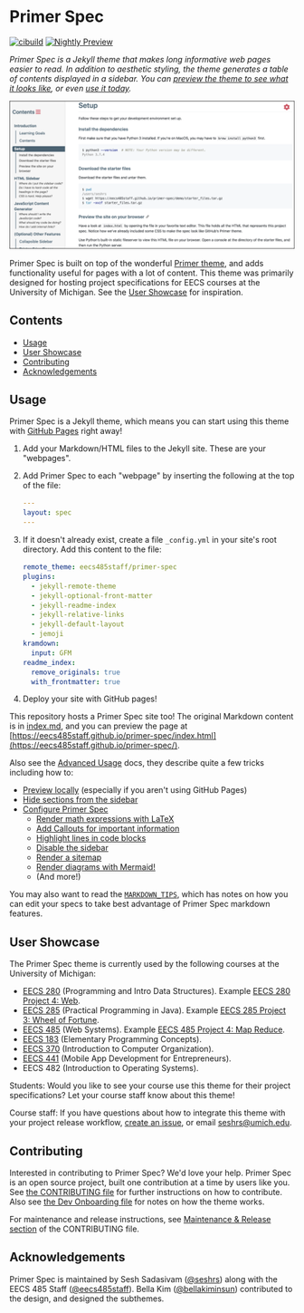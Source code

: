 <!-- prettier-ignore-start -->
<!-- omit in toc -->
# Primer Spec
<!-- prettier-ignore-end -->

[![cibuild](https://github.com/eecs485staff/primer-spec/actions/workflows/cibuild.yml/badge.svg?branch=develop)](https://github.com/eecs485staff/primer-spec/actions/workflows/cibuild.yml)
[![Nightly Preview](https://img.shields.io/badge/develop-preview-blue.svg)](https://preview.sesh.rs/previews/eecs485staff/primer-spec/develop-preview/)

_Primer Spec is a Jekyll theme that makes long informative web pages easier to read. In addition to aesthetic styling, the theme generates a table of contents displayed in a sidebar. You can [preview the theme to see what it looks like](http://eecs485staff.github.io/primer-spec), or even [use it today](#usage)._

[![Primer Spec live preview][2]][1]

[1]: https://eecs485staff.github.io/primer-spec/
[2]: demo/screenshot.png 'site preview'

Primer Spec is built on top of the wonderful [Primer theme](https://github.com/pages-themes/primer), and adds functionality useful for pages with a lot of content. This theme was primarily designed for hosting project specifications for EECS courses at the University of Michigan. See the [User Showcase](#user-showcase) for inspiration.

<!-- prettier-ignore-start -->
<!-- omit in toc -->
## Contents
<!-- prettier-ignore-end -->

- [Usage](#usage)
- [User Showcase](#user-showcase)
- [Contributing](#contributing)
- [Acknowledgements](#acknowledgements)

## Usage

Primer Spec is a Jekyll theme, which means you can start using this theme with [GitHub Pages](https://pages.github.com) right away!

1. Add your Markdown/HTML files to the Jekyll site. These are your "webpages".

2. Add Primer Spec to each "webpage" by inserting the following at the top of the file:

   ```yml
   ---
   layout: spec
   ---

   ```

3. If it doesn't already exist, create a file `_config.yml` in your site's root directory. Add this content to the file:

   ```yml
   remote_theme: eecs485staff/primer-spec
   plugins:
     - jekyll-remote-theme
     - jekyll-optional-front-matter
     - jekyll-readme-index
     - jekyll-relative-links
     - jekyll-default-layout
     - jemoji
   kramdown:
     input: GFM
   readme_index:
     remove_originals: true
     with_frontmatter: true
   ```

4. Deploy your site with GitHub pages!

This repository hosts a Primer Spec site too! The original Markdown content is in [index.md](index.md), and you can preview the page at [https://eecs485staff.github.io/primer-spec/index.html](https://eecs485staff.github.io/primer-spec/).

Also see the [Advanced Usage](docs/USAGE_ADVANCED.md) docs, they describe quite a few tricks including how to:

- [Preview locally](docs/USAGE_ADVANCED.md#previewing-locally) (especially if you aren't using GitHub Pages)
- [Hide sections from the sidebar](docs/USAGE_ADVANCED.md#hiding-sections-from-the-sidebar)
- [Configure Primer Spec](docs/USAGE_ADVANCED.md#page-configuration-options)
  - [Render math expressions with LaTeX](docs/USAGE_ADVANCED.md#latex-boolean)
  - [Add Callouts for important information](docs/USAGE_ADVANCED.md#callouts)
  - [Highlight lines in code blocks](docs/USAGE_ADVANCED.md#enhanced-code-blocks)
  - [Disable the sidebar](docs/USAGE_ADVANCED.md#dissablesidebar-boolean)
  - [Render a sitemap](docs/USAGE_ADVANCED.md#sitemap-boolean--label-string)
  - [Render diagrams with Mermaid!](docs/USAGE_ADVANCED.md#mermaid-diagrams)
  - (And more!)

You may also want to read the [`MARKDOWN_TIPS`](eecs485staff.github.io/primer-spec/docs/MARKDOWN_TIPS.html), which has notes on how you can edit your specs to take best advantage of Primer Spec markdown features.

## User Showcase

The Primer Spec theme is currently used by the following courses at the University of Michigan:

- [EECS 280](https://eecs280staff.github.io/eecs280.org/) (Programming and Intro Data Structures). Example [EECS 280 Project 4: Web](https://eecs280staff.github.io/p4-web/).
- [EECS 285](https://eecs285.github.io/eecs285.org/) (Practical Programming in Java). Example [EECS 285 Project 3: Wheel of Fortune](https://eecs285.github.io/p3-wheel/).
- [EECS 485](https://eecs485staff.github.io/eecs485.org/) (Web Systems). Example [EECS 485 Project 4: Map Reduce](https://eecs485staff.github.io/p4-mapreduce/).
- [EECS 183](https://eecs183.github.io/eecs183.org/) (Elementary Programming Concepts).
- [EECS 370](https://www.eecs.umich.edu/courses/eecs370/) (Introduction to Computer Organization).
- [EECS 441](https://eecs441.eecs.umich.edu/) (Mobile App Development for Entrepreneurs).
- EECS 482 (Introduction to Operating Systems).

Students: Would you like to see your course use this theme for their project specifications? Let your course staff know about this theme!

Course staff: If you have questions about how to integrate this theme with your project release workflow, [create an issue](https://github.com/eecs485staff/primer-spec/issues/), or email [seshrs@umich.edu](mailto:seshrs@umich.edu).

## Contributing

Interested in contributing to Primer Spec? We'd love your help. Primer Spec is an open source project, built one contribution at a time by users like you. See [the CONTRIBUTING file](docs/CONTRIBUTING.md) for further instructions on how to contribute. Also see [the Dev Onboarding file](docs/DEV_README.md) for notes on how the theme works.

For maintenance and release instructions, see [Maintenance & Release section](docs/CONTRIBUTING.md#Maintenance--Release) of the CONTRIBUTING file.

## Acknowledgements

Primer Spec is maintained by Sesh Sadasivam ([@seshrs](https://github.com/seshrs)) along with the EECS 485 Staff ([@eecs485staff](https://github.com/eecs485staff)). Bella Kim ([@bellakiminsun](https://github.com/bellakiminsun)) contributed to the design, and designed the subthemes.
